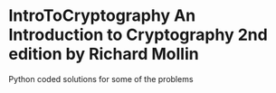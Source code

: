 # IntroToCryptography An Introduction to Cryptography 2nd edition by Richard Mollin 
Python coded solutions for some of the problems
